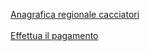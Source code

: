 [Anagrafica regionale cacciatori](https://serviziinrete.regione.umbria.it/lc/content/dam/formsanddocuments/01212820540_Caccia/pagamento_tassa_regionale/jcr:content?wcmmode=disabled&dataRef=http%3A%2F%2Flocalhost%3A8080%2Frest%2Fservices%2FModulisticaOnline%2FGetForm%2FPrecompiledData%3Fin_string_formid%3Dpagamento_tassa_regionale%26in_string_extensions%3DAF%26in_int_id_dipartimento%3D4%26in_int_id_ente%3D1%26in_xml_data%3D%26in_string_pathdata%3D)<br>
<br>
[Effettua il pagamento](https://pagoumbria.regione.umbria.it/pagoumbria/addon/caccia/edit.jsf?m=4&idEnte=33ED3E1B55346CBB000)
